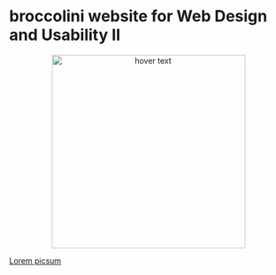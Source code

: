 # broccolini website for Web Design and Usability II

<p align="center">
  <img src="https://picsum.photos/350/350" width="350" title="hover text">
</p>

[Lorem picsum](https://picsum.photos/)
